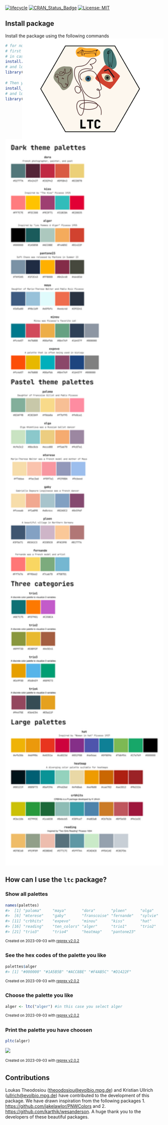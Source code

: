 [![lifecycle](https://img.shields.io/badge/lifecycle-experimental-orange.svg)](https://www.tidyverse.org/lifecycle/#experimental)
[![CRAN\_Status\_Badge](http://www.r-pkg.org/badges/version/icon)](https://cran.r-project.org/package=icons)
[![License: MIT](https://img.shields.io/badge/License-MIT-green.svg)](https://opensource.org/licenses/MIT)

## Install package
Install the package using the following commands  <img align="right" src="ReadMEFigures/new_logo_ltc.png" width=450>

```r
# for now, you can install the developmental version of ltc
# first you need to install the devtools package 
# in case you have not already installed
install.packages("devtools") 
# and load it
library(devtools)

# Then you can install the dev version of the ltc
install_github("loukesio/ltc_palettes")
# and load it
library(ltc)
```

<img src="ReadMEFigures/all_colors_ltc.png" width=1000>

## How can I use the `ltc` package?

### Show all palettes
``` r
names(palettes)
#>  [1] "paloma"     "maya"       "dora"       "ploen"      "olga"      
#>  [6] "mterese"    "gaby"       "franscoise" "fernande"   "sylvie"    
#> [11] "crbhits"    "expevo"     "minou"      "kiss"       "hat"       
#> [16] "reading"    "ten_colors" "alger"      "trio1"      "trio2"     
#> [21] "trio3"      "trio4"      "heatmap"    "pantone23"
```
<sup>Created on 2023-09-03 with [reprex v2.0.2](https://reprex.tidyverse.org)</sup>

### See the hex codes of the palette you like
``` r
palettes$alger
#> [1] "#000000" "#1A5B5B" "#ACC8BE" "#F4AB5C" "#D1422F"
```
<sup>Created on 2023-09-03 with [reprex v2.0.2](https://reprex.tidyverse.org)</sup>

### Choose the palette you like 
``` r
alger <- ltc("alger") #in this case you select alger
```
<sup>Created on 2023-09-03 with [reprex v2.0.2](https://reprex.tidyverse.org)</sup>
### Print the palette you have choosen
``` r
pltc(alger)
```

![](https://i.imgur.com/89dt3IF.png)<!-- -->

<sup>Created on 2023-09-03 with [reprex v2.0.2](https://reprex.tidyverse.org)</sup>


## Contributions
Loukas Theodosiou (theoodosiou@evolbio.mpg.de) and Kristian Ullrich (ullrich@evolbio.mpg.de) have contributed to the development of this package. We have drawn inspiration from the following packages 1. https://github.com/jakelawlor/PNWColors and 2. https://github.com/karthik/wesanderson. A huge thank you to the developers of these beautiful packages.
